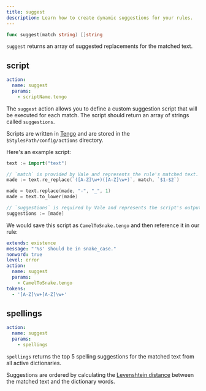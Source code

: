 ```yaml
---
title: suggest
description: Learn how to create dynamic suggestions for your rules.
---
```


```go
func suggest(match string) []string
```

`suggest` returns an array of suggested replacements for the matched text.

## script

```yaml
action:
  name: suggest
  params:
    - scriptName.tengo
```

The `suggest` action allows you to define a custom suggestion script that will
be executed for each match. The script should return an array of strings called
`suggestions`.

Scripts are written in [Tengo][3] and are stored in the
`$StylesPath/config/actions` directory.

Here's an example script:

```go
text := import("text")

// `match` is provided by Vale and represents the rule's matched text.
made := text.re_replace(`([A-Z]\w+)([A-Z]\w+)`, match, `$1-$2`)

made = text.replace(made, "-", "_", 1)
made = text.to_lower(made)

// `suggestions` is required by Vale and represents the script's output.
suggestions := [made]
```

We would save this script as `CamelToSnake.tengo` and then reference it in
our rule:

```yaml
extends: existence
message: "'%s' should be in snake_case."
nonword: true
level: error
action:
  name: suggest
  params:
    - CamelToSnake.tengo
tokens:
  - '[A-Z]\w+[A-Z]\w+'
```

## spellings

```yaml
action:
  name: suggest
  params:
    - spellings
```

`spellings` returns the top 5 spelling suggestions for the matched text from
all active dictionaries.

Suggestions are ordered by calculating the
[Levenshtein distance][1] between the matched text and the dictionary words.

[1]: https://pkg.go.dev/github.com/adrg/strutil@v0.3.0/metrics#Levenshtein
[2]: https://pkg.go.dev/regexp#Regexp.ReplaceAllString
[3]: https://github.com/d5/tengo
